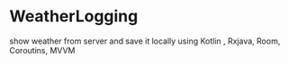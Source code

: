 # WeatherLogging
show weather from server and save it locally using Kotlin , Rxjava, Room, Coroutins, MVVM
